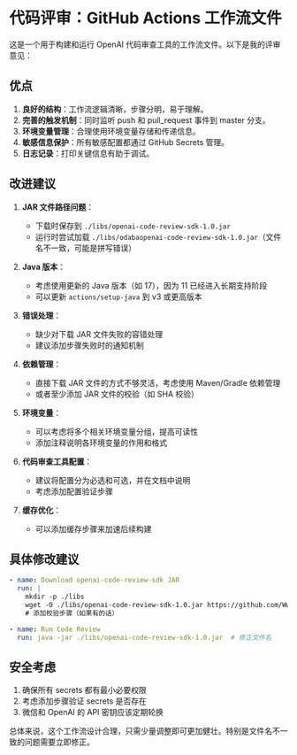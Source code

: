 # 代码评审：GitHub Actions 工作流文件

这是一个用于构建和运行 OpenAI 代码审查工具的工作流文件。以下是我的评审意见：

## 优点

1. **良好的结构**：工作流逻辑清晰，步骤分明，易于理解。
2. **完善的触发机制**：同时监听 push 和 pull_request 事件到 master 分支。
3. **环境变量管理**：合理使用环境变量存储和传递信息。
4. **敏感信息保护**：所有敏感配置都通过 GitHub Secrets 管理。
5. **日志记录**：打印关键信息有助于调试。

## 改进建议

1. **JAR 文件路径问题**：
   - 下载时保存到 `./libs/openai-code-review-sdk-1.0.jar`
   - 运行时尝试加载 `./libs/odabaopenai-code-review-sdk-1.0.jar`（文件名不一致，可能是拼写错误）

2. **Java 版本**：
   - 考虑使用更新的 Java 版本（如 17），因为 11 已经进入长期支持阶段
   - 可以更新 `actions/setup-java` 到 v3 或更高版本

3. **错误处理**：
   - 缺少对下载 JAR 文件失败的容错处理
   - 建议添加步骤失败时的通知机制

4. **依赖管理**：
   - 直接下载 JAR 文件的方式不够灵活，考虑使用 Maven/Gradle 依赖管理
   - 或者至少添加 JAR 文件的校验（如 SHA 校验）

5. **环境变量**：
   - 可以考虑将多个相关环境变量分组，提高可读性
   - 添加注释说明各环境变量的作用和格式

6. **代码审查工具配置**：
   - 建议将配置分为必选和可选，并在文档中说明
   - 考虑添加配置验证步骤

7. **缓存优化**：
   - 可以添加缓存步骤来加速后续构建

## 具体修改建议

```yaml
- name: Download openai-code-review-sdk JAR
  run: |
    mkdir -p ./libs
    wget -O ./libs/openai-code-review-sdk-1.0.jar https://github.com/Ww1218/openai-code-review-log/releases/download/v1.0/openai-code-review-sdk-1.0.jar
    # 添加校验步骤（如果有的话）

- name: Run Code Review
  run: java -jar ./libs/openai-code-review-sdk-1.0.jar  # 修正文件名
```

## 安全考虑

1. 确保所有 secrets 都有最小必要权限
2. 考虑添加步骤验证 secrets 是否存在
3. 微信和 OpenAI 的 API 密钥应该定期轮换

总体来说，这个工作流设计合理，只需少量调整即可更加健壮。特别是文件名不一致的问题需要立即修正。